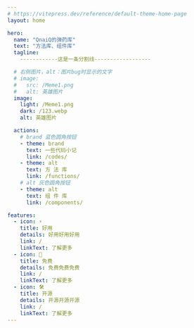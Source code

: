 ```yaml
---
# https://vitepress.dev/reference/default-theme-home-page
layout: home

hero:
  name: "QnaiQ的弹药库"
  text: "方法库、组件库"
  tagline:
    ------------这是一条分割线------------------

  # 右侧图片，alt：图片bug时显示的文字
  # image:
  #   src: /Meme1.png
  #   alt: 英雄图片
  image:
    light: /Meme1.png
    dark: /123.webp
    alt: 英雄图片

  actions:
    # brand 蓝色圆角按钮
    - theme: brand
      text: 一些代码小记
      link: /codes/
    - theme: alt
      text: 方 法 库
      link: /functions/
    # alt 灰色圆角按钮
    - theme: alt
      text: 组 件 库
      link: /components/

features:
  - icon: ⚡️
    title: 好用
    details: 好用好用好用
    link: /
    linkText: 了解更多
  - icon: 🖖
    title: 免费
    details: 免费免费免费
    link: /
    linkText: 了解更多
  - icon: 🛠️
    title: 开源
    details: 开源开源开源
    link: /
    linkText: 了解更多
---
```

